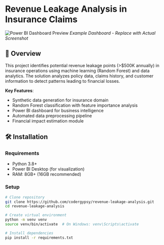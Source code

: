 # Revenue Leakage Analysis in Insurance Claims

![Power BI Dashboard Preview](![image](https://github.com/user-attachments/assets/3c124f20-9a6e-4f47-b3e4-63aa454397e8)) 
*Example Dashboard - Replace with Actual Screenshot*

## 📌 Overview
This project identifies potential revenue leakage points (>$500K annually) in insurance operations using machine learning (Random Forest) and data analytics. The solution analyzes policy data, claims history, and customer information to detect patterns leading to financial losses.

**Key Features**:
- Synthetic data generation for insurance domain
- Random Forest classification with feature importance analysis
- Power BI dashboard for business intelligence
- Automated data preprocessing pipeline
- Financial impact estimation module

## 🛠️ Installation

### Requirements
- Python 3.8+
- Power BI Desktop (for visualization)
- RAM: 8GB+ (16GB recommended)

### Setup
```bash
# Clone repository
git clone https://github.com/codergypsy/revenue-leakage-analysis.git
cd revenue-leakage-analysis

# Create virtual environment
python -m venv venv
source venv/bin/activate  # On Windows: venv\Scripts\activate

# Install dependencies
pip install -r requirements.txt
